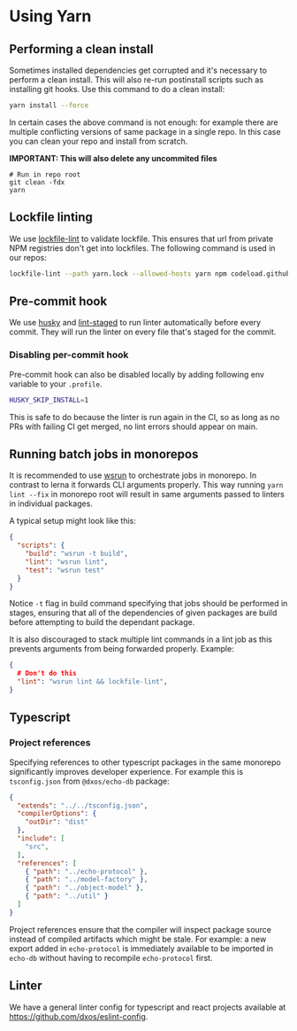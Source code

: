 # Using Yarn

## Performing a clean install

Sometimes installed dependencies get corrupted and it's necessary to perform a clean install. This will also re-run postinstall scripts such as installing git hooks. Use this command to do a clean install:

```bash
yarn install --force
```

In certain cases the above command is not enough: for example there are multiple conflicting versions of same package in a single repo. In this case you can clean your repo and install from scratch.

**IMPORTANT: This will also delete any uncommited files**

```base
# Run in repo root
git clean -fdx
yarn
```

## Lockfile linting

We use [lockfile-lint](https://www.npmjs.com/package/lockfile-lint) to validate lockfile. This ensures that url from private NPM registries don't get into lockfiles. The following command is used in our repos:

```bash
lockfile-lint --path yarn.lock --allowed-hosts yarn npm codeload.github.com --validate-https
```

## Pre-commit hook

We use [husky](https://www.npmjs.com/package/husky) and [lint-staged](https://www.npmjs.com/package/lint-staged) to run linter automatically before every commit. They will run the linter on every file that's staged for the commit.

### Disabling per-commit hook

Pre-commit hook can also be disabled locally by adding following env variable to your `.profile`.

```bash
HUSKY_SKIP_INSTALL=1
```

This is safe to do because the linter is run again in the CI, so as long as no PRs with failing CI get merged, no lint errors should appear on main. 

## Running batch jobs in monorepos 

It is recommended to use [wsrun](https://www.npmjs.com/package/wsrun) to orchestrate jobs in monorepo. In contrast to lerna it forwards CLI arguments properly.
This way running `yarn lint --fix` in monorepo root will result in same arguments passed to linters in individual packages.

A typical setup might look like this:

```json
{
  "scripts": {
    "build": "wsrun -t build",
    "lint": "wsrun lint",
    "test": "wsrun test"
  }
}
```

Notice `-t` flag in build command specifying that jobs should be performed in stages, ensuring that all of the dependencies of given packages are build before attempting to build the dependant package.

It is also discouraged to stack multiple lint commands in a lint job as this prevents arguments from being forwarded properly. Example:

```json
{
  # Don't do this
  "lint": "wsrun lint && lockfile-lint",
}
```

## Typescript

### Project references

Specifying references to other typescript packages in the same monorepo significantly improves developer experience. For example this is `tsconfig.json` from `@dxos/echo-db` package:

```json
{
  "extends": "../../tsconfig.json",
  "compilerOptions": {
    "outDir": "dist"
  },
  "include": [
    "src",
  ],
  "references": [
    { "path": "../echo-protocol" },
    { "path": "../model-factory" },
    { "path": "../object-model" },
    { "path": "../util" }
  ]
}
```

Project references ensure that the compiler will inspect package source instead of compiled artifacts which might be stale.
For example: a new export added in `echo-protocol` is immediately available to be imported in `echo-db` without having to recompile `echo-protocol` first.

## Linter

We have a general linter config for typescript and react projects available at https://github.com/dxos/eslint-config.
